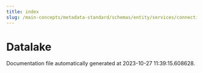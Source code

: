 ```yaml
---
title: index
slug: /main-concepts/metadata-standard/schemas/entity/services/connections/database/datalake
---
```


# Datalake

Documentation file automatically generated at 2023-10-27 11:39:15.608628.
